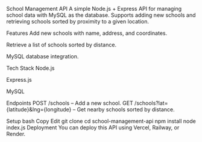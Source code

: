 School Management API
A simple Node.js + Express API for managing school data with MySQL as the database.
Supports adding new schools and retrieving schools sorted by proximity to a given location.

Features
Add new schools with name, address, and coordinates.

Retrieve a list of schools sorted by distance.

MySQL database integration.

Tech Stack
Node.js

Express.js

MySQL

Endpoints
POST /schools – Add a new school.
GET /schools?lat={latitude}&lng={longitude} – Get nearby schools sorted by distance.

Setup
bash
Copy
Edit
git clone <repo-url>
cd school-management-api
npm install
node index.js
Deployment
You can deploy this API using Vercel, Railway, or Render.
